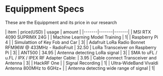 # Equippment Specs
These are the Equippment and its price in our research

| item  | price(USD) | usage | amount |
|-------|-------|-------|
|    MSI RTX 4090 SUPRIMX 24G   |       |  Machine Learning Model Training     | 1|
|    Raspberry Pi 4   |       |    Simulattion of Key Fob and Car   | 3|
|     Adafruit LoRa Radio Bonnet RFM96W @ 433MHz - RadioFruit  |   32.50    |    LoRa Transceiver on Raspberry Pi   | 3|
|     ANT500  |    34.95   |   Antenna detecting LoRa  signal    | 3|
|    SMA to uFL / u.FL / IPX / IPEX RF Adapter Cable:   |   3.95    |   Cable connect Transceiver and Antenna    | 3|
|   HackRF One    |       |    Signal Recording    | 1|
|    Ultra-WideBand Vivaldi Antenna 800MHz to 6GHz+   |       |    Antenna detecting wide range of signal  | 1|
